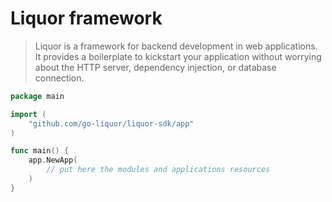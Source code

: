 # Liquor framework

> Liquor is a framework for backend development in web applications. It provides a boilerplate to kickstart your application without worrying about the HTTP server, dependency injection, or database connection.


```go
package main

import (
	"github.com/go-liquor/liquor-sdk/app"
)

func main() {
	app.NewApp(
		// put here the modules and applications resources
	)
}

```